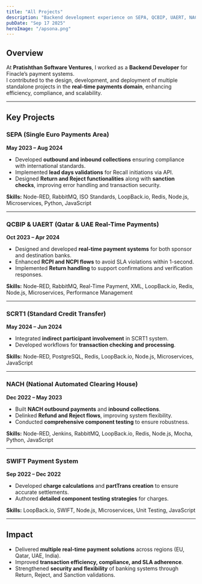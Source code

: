 ```yaml
---
title: "All Projects"
description: "Backend development experience on SEPA, QCBIP, UAERT, NACH, SWIFT, and SCRT1 payment systems with focus on real-time payments, compliance, and scalability."
pubDate: "Sep 17 2025"
heroImage: "/apsona.png"
---
```


## Overview

At **Pratishthan Software Ventures**, I worked as a **Backend Developer** for Finacle’s payment systems.  
I contributed to the design, development, and deployment of multiple standalone projects in the **real-time payments domain**, enhancing efficiency, compliance, and scalability.

---

## Key Projects

### SEPA (Single Euro Payments Area)  
**May 2023 – Aug 2024**  

- Developed **outbound and inbound collections** ensuring compliance with international standards.  
- Implemented **lead days validations** for Recall initiations via API.  
- Designed **Return and Reject functionalities** along with **sanction checks**, improving error handling and transaction security.  

**Skills:** Node-RED, RabbitMQ, ISO Standards, LoopBack.io, Redis, Node.js, Microservices, Python, JavaScript  

---

### QCBIP & UAERT (Qatar & UAE Real-Time Payments)  
**Oct 2023 – Apr 2024**  

- Designed and developed **real-time payment systems** for both sponsor and destination banks.  
- Enhanced **RCPI and NCPI flows** to avoid SLA violations within 1-second.  
- Implemented **Return handling** to support confirmations and verification responses.  

**Skills:** Node-RED, RabbitMQ, Real-Time Payment, XML, LoopBack.io, Redis, Node.js, Microservices, Performance Management  

---

### SCRT1 (Standard Credit Transfer)  
**May 2024 – Jun 2024**  

- Integrated **indirect participant involvement** in SCRT1 system.  
- Developed workflows for **transaction checking and processing**.  

**Skills:** Node-RED, PostgreSQL, Redis, LoopBack.io, Node.js, Microservices, JavaScript  

---

### NACH (National Automated Clearing House)  
**Dec 2022 – May 2023**  

- Built **NACH outbound payments** and **inbound collections**.  
- Delinked **Refund and Reject flows**, improving system flexibility.  
- Conducted **comprehensive component testing** to ensure robustness.  

**Skills:** Node-RED, Jenkins, RabbitMQ, LoopBack.io, Redis, Node.js, Mocha, Python, JavaScript  

---

### SWIFT Payment System  
**Sep 2022 – Dec 2022**  

- Developed **charge calculations** and **partTrans creation** to ensure accurate settlements.  
- Authored **detailed component testing strategies** for charges.  

**Skills:** LoopBack.io, SWIFT, Node.js, Microservices, Unit Testing, JavaScript  

---

## Impact

- Delivered **multiple real-time payment solutions** across regions (EU, Qatar, UAE, India).  
- Improved **transaction efficiency, compliance, and SLA adherence**.  
- Strengthened **security and flexibility** of banking systems through Return, Reject, and Sanction validations.  


